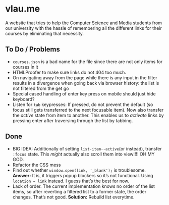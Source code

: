 # vlau.me

A website that tries to help the Computer Science and Media students from our university with the hassle of remembering all the different links for their courses by eliminating that necessity.

## To Do / Problems

- `courses.json` is a bad name for the file since there are not only items for courses in it
- HTMLProofer to make sure links do not 404 too much.
- On navigating away from the page while there is any input in the filter results in a divergence when going back via browser history: the list is not filtered from the get go
- Special cased handling of enter key press on mobile should just hide keyboard?
- Listen for `tab` keypresses: If pressed, do not prevent the default (so focus still gets transferred to the next focusable item). Now also transfer the *active* state from item to another. This enables us to *activate* links by pressing enter after traversing through the list by tabbing.

## Done

- BIG IDEA: Additionally of setting `list-item--active`(or instead), transfer `:focus` state. This *might* actually also scroll them into view!!!! OH MY GOD.
- Refactor the CSS mess
- Find out whether `window.open(link, '_blank');` is troublesome. **Answer:** It is, it triggers popup blockers so it’s not functional. Using `location = link` instead. I guess that’s the best for now.
- Lack of order. The current implementation knows no order of the list items, so after reverting a filtered list to a former state, the order changes. That’s not good. **Solution:** Rebuild list everytime.
